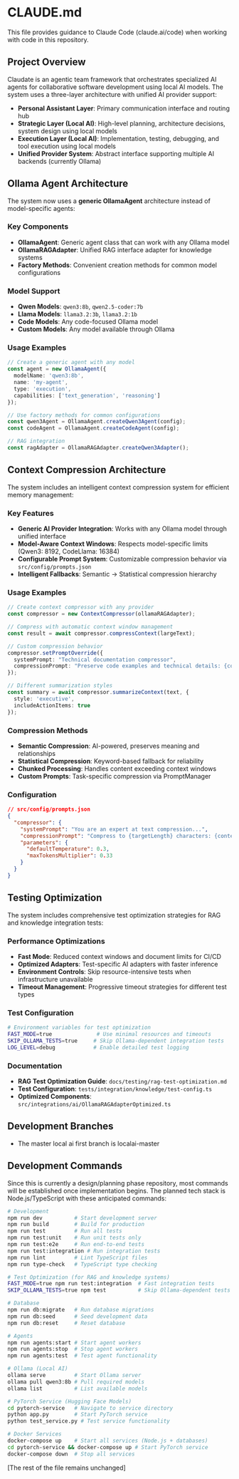 # CLAUDE.md

This file provides guidance to Claude Code (claude.ai/code) when working with code in this repository.

## Project Overview

Claudate is an agentic team framework that orchestrates specialized AI agents for collaborative software development using local AI models. The system uses a three-layer architecture with unified AI provider support:

- **Personal Assistant Layer**: Primary communication interface and routing hub
- **Strategic Layer (Local AI)**: High-level planning, architecture decisions, system design using local models
- **Execution Layer (Local AI)**: Implementation, testing, debugging, and tool execution using local models
- **Unified Provider System**: Abstract interface supporting multiple AI backends (currently Ollama)

## Ollama Agent Architecture

The system now uses a **generic OllamaAgent** architecture instead of model-specific agents:

### Key Components
- **OllamaAgent**: Generic agent class that can work with any Ollama model
- **OllamaRAGAdapter**: Unified RAG interface adapter for knowledge systems
- **Factory Methods**: Convenient creation methods for common model configurations

### Model Support
- **Qwen Models**: `qwen3:8b`, `qwen2.5-coder:7b`
- **Llama Models**: `llama3.2:3b`, `llama3.2:1b`
- **Code Models**: Any code-focused Ollama model
- **Custom Models**: Any model available through Ollama

### Usage Examples
```typescript
// Create a generic agent with any model
const agent = new OllamaAgent({
  modelName: 'qwen3:8b',
  name: 'my-agent',
  type: 'execution',
  capabilities: ['text_generation', 'reasoning']
});

// Use factory methods for common configurations
const qwen3Agent = OllamaAgent.createQwen3Agent(config);
const codeAgent = OllamaAgent.createCodeAgent(config);

// RAG integration
const ragAdapter = OllamaRAGAdapter.createQwen3Adapter();
```

## Context Compression Architecture

The system includes an intelligent context compression system for efficient memory management:

### Key Features
- **Generic AI Provider Integration**: Works with any Ollama model through unified interface
- **Model-Aware Context Windows**: Respects model-specific limits (Qwen3: 8192, CodeLlama: 16384)
- **Configurable Prompt System**: Customizable compression behavior via `src/config/prompts.json`
- **Intelligent Fallbacks**: Semantic → Statistical compression hierarchy

### Usage Examples
```typescript
// Create context compressor with any provider
const compressor = new ContextCompressor(ollamaRAGAdapter);

// Compress with automatic context window management
const result = await compressor.compressContext(largeText);

// Custom compression behavior
compressor.setPromptOverride({
  systemPrompt: "Technical documentation compressor",
  compressionPrompt: "Preserve code examples and technical details: {content}"
});

// Different summarization styles
const summary = await compressor.summarizeContext(text, {
  style: 'executive',
  includeActionItems: true
});
```

### Compression Methods
- **Semantic Compression**: AI-powered, preserves meaning and relationships
- **Statistical Compression**: Keyword-based fallback for reliability  
- **Chunked Processing**: Handles content exceeding context windows
- **Custom Prompts**: Task-specific compression via PromptManager

### Configuration
```json
// src/config/prompts.json
{
  "compressor": {
    "systemPrompt": "You are an expert at text compression...",
    "compressionPrompt": "Compress to {targetLength} characters: {content}",
    "parameters": {
      "defaultTemperature": 0.3,
      "maxTokensMultiplier": 0.33
    }
  }
}
```

## Testing Optimization

The system includes comprehensive test optimization strategies for RAG and knowledge integration tests:

### Performance Optimizations
- **Fast Mode**: Reduced context windows and document limits for CI/CD
- **Optimized Adapters**: Test-specific AI adapters with faster inference
- **Environment Controls**: Skip resource-intensive tests when infrastructure unavailable
- **Timeout Management**: Progressive timeout strategies for different test types

### Test Configuration
```bash
# Environment variables for test optimization
FAST_MODE=true              # Use minimal resources and timeouts
SKIP_OLLAMA_TESTS=true     # Skip Ollama-dependent integration tests
LOG_LEVEL=debug            # Enable detailed test logging
```

### Documentation
- **RAG Test Optimization Guide**: `docs/testing/rag-test-optimization.md`
- **Test Configuration**: `tests/integration/knowledge/test-config.ts`
- **Optimized Components**: `src/integrations/ai/OllamaRAGAdapterOptimized.ts`

## Development Branches

- The master local ai first branch is localai-master

## Development Commands

Since this is currently a design/planning phase repository, most commands will be established once implementation begins. The planned tech stack is Node.js/TypeScript with these anticipated commands:

```bash
# Development
npm run dev          # Start development server
npm run build        # Build for production
npm run test         # Run all tests
npm run test:unit    # Run unit tests only
npm run test:e2e     # Run end-to-end tests
npm run test:integration # Run integration tests
npm run lint         # Lint TypeScript files
npm run type-check   # TypeScript type checking

# Test Optimization (for RAG and knowledge systems)
FAST_MODE=true npm run test:integration  # Fast integration tests
SKIP_OLLAMA_TESTS=true npm test          # Skip Ollama-dependent tests

# Database
npm run db:migrate   # Run database migrations
npm run db:seed      # Seed development data
npm run db:reset     # Reset database

# Agents
npm run agents:start # Start agent workers
npm run agents:stop  # Stop agent workers
npm run agents:test  # Test agent functionality

# Ollama (Local AI)
ollama serve         # Start Ollama server
ollama pull qwen3:8b # Pull required models
ollama list          # List available models

# PyTorch Service (Hugging Face Models)
cd pytorch-service   # Navigate to service directory
python app.py        # Start PyTorch service
python test_service.py # Test service functionality

# Docker Services
docker-compose up    # Start all services (Node.js + databases)
cd pytorch-service && docker-compose up # Start PyTorch service
docker-compose down  # Stop all services
```

[The rest of the file remains unchanged]